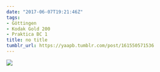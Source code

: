```yaml
---
date: "2017-06-07T19:21:46Z"
tags:
- Göttingen
- Kodak Gold 200
- Praktica BC 1
title: no title
tumblr_url: https://yaapb.tumblr.com/post/161550571536
---
```

 ![](/tumblr_files/tumblr_or6tkaXpEv1v9quwwo1_1280.jpg)  
